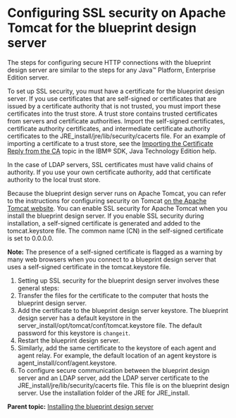 # Configuring SSL security on Apache Tomcat for the blueprint design server

The steps for configuring secure HTTP connections with the blueprint design server are similar to the steps for any Java™ Platform, Enterprise Edition server.

To set up SSL security, you must have a certificate for the blueprint design server. If you use certificates that are self-signed or certificates that are issued by a certificate authority that is not trusted, you must import these certificates into the trust store. A trust store contains trusted certificates from servers and certificate authorities. Import the self-signed certificates, certificate authority certificates, and intermediate certificate authority certificates to the JRE\_install/jre/lib/security/cacerts file. For an example of importing a certificate to a trust store, see the [Importing the Certificate Reply from the CA](http://www.ibm.com/support/knowledgecenter/SSYKE2_7.0.0/com.ibm.java.security.component.70.doc/security-component/keytoolDocs/ex_importcertreply.html) topic in the IBM® SDK, Java Technology Edition help.

In the case of LDAP servers, SSL certificates must have valid chains of authority. If you use your own certificate authority, add that certificate authority to the local trust store.

Because the blueprint design server runs on Apache Tomcat, you can refer to the instructions for configuring security on Tomcat [on the Apache Tomcat website](http://tomcat.apache.org/tomcat-6.0-doc/ssl-howto.html#Certificates). You can enable SSL security for Apache Tomcat when you install the blueprint design server. If you enable SSL security during installation, a self-signed certificate is generated and added to the tomcat.keystore file. The common name \(CN\) in the self-signed certificate is set to 0.0.0.0.

**Note:** The presence of a self-signed certificate is flagged as a warning by many web browsers when you connect to a blueprint design server that uses a self-signed certificate in the tomcat.keystore file.

1.  Setting up SSL security for the blueprint design server involves these general steps:
2.   Transfer the files for the certificate to the computer that hosts the blueprint design server. 
3.   Add the certificate to the blueprint design server keystore. The blueprint design server has a default keystore in the server\_install/opt/tomcat/conf/tomcat.keystore file. The default password for this keystore is `changeit`.
4.   Restart the blueprint design server. 
5.   Similarly, add the same certificate to the keystore of each agent and agent relay. For example, the default location of an agent keystore is agent\_install/conf/agent.keystore.
6.   To configure secure communication between the blueprint design server and an LDAP server, add the LDAP server certificate to the JRE\_install/jre/lib/security/cacerts file. This file is on the blueprint design server. Use the installation folder of the JRE for JRE\_install. 

**Parent topic:** [Installing the blueprint design server](../../com.ibm.edt.doc/topics/install_server_bds.md)

